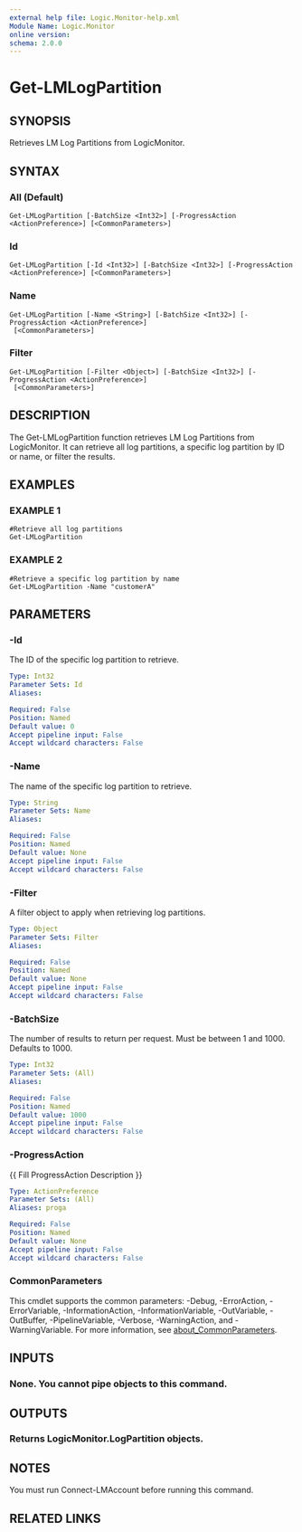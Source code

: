 ```yaml
---
external help file: Logic.Monitor-help.xml
Module Name: Logic.Monitor
online version:
schema: 2.0.0
---
```


# Get-LMLogPartition

## SYNOPSIS
Retrieves LM Log Partitions from LogicMonitor.

## SYNTAX

### All (Default)
```
Get-LMLogPartition [-BatchSize <Int32>] [-ProgressAction <ActionPreference>] [<CommonParameters>]
```

### Id
```
Get-LMLogPartition [-Id <Int32>] [-BatchSize <Int32>] [-ProgressAction <ActionPreference>] [<CommonParameters>]
```

### Name
```
Get-LMLogPartition [-Name <String>] [-BatchSize <Int32>] [-ProgressAction <ActionPreference>]
 [<CommonParameters>]
```

### Filter
```
Get-LMLogPartition [-Filter <Object>] [-BatchSize <Int32>] [-ProgressAction <ActionPreference>]
 [<CommonParameters>]
```

## DESCRIPTION
The Get-LMLogPartition function retrieves LM Log Partitions from LogicMonitor.
It can retrieve all log partitions, a specific log partition by ID or name, or filter the results.

## EXAMPLES

### EXAMPLE 1
```
#Retrieve all log partitions
Get-LMLogPartition
```

### EXAMPLE 2
```
#Retrieve a specific log partition by name
Get-LMLogPartition -Name "customerA"
```

## PARAMETERS

### -Id
The ID of the specific log partition to retrieve.

```yaml
Type: Int32
Parameter Sets: Id
Aliases:

Required: False
Position: Named
Default value: 0
Accept pipeline input: False
Accept wildcard characters: False
```

### -Name
The name of the specific log partition to retrieve.

```yaml
Type: String
Parameter Sets: Name
Aliases:

Required: False
Position: Named
Default value: None
Accept pipeline input: False
Accept wildcard characters: False
```

### -Filter
A filter object to apply when retrieving log partitions.

```yaml
Type: Object
Parameter Sets: Filter
Aliases:

Required: False
Position: Named
Default value: None
Accept pipeline input: False
Accept wildcard characters: False
```

### -BatchSize
The number of results to return per request.
Must be between 1 and 1000.
Defaults to 1000.

```yaml
Type: Int32
Parameter Sets: (All)
Aliases:

Required: False
Position: Named
Default value: 1000
Accept pipeline input: False
Accept wildcard characters: False
```

### -ProgressAction
{{ Fill ProgressAction Description }}

```yaml
Type: ActionPreference
Parameter Sets: (All)
Aliases: proga

Required: False
Position: Named
Default value: None
Accept pipeline input: False
Accept wildcard characters: False
```

### CommonParameters
This cmdlet supports the common parameters: -Debug, -ErrorAction, -ErrorVariable, -InformationAction, -InformationVariable, -OutVariable, -OutBuffer, -PipelineVariable, -Verbose, -WarningAction, and -WarningVariable. For more information, see [about_CommonParameters](http://go.microsoft.com/fwlink/?LinkID=113216).

## INPUTS

### None. You cannot pipe objects to this command.
## OUTPUTS

### Returns LogicMonitor.LogPartition objects.
## NOTES
You must run Connect-LMAccount before running this command.

## RELATED LINKS
